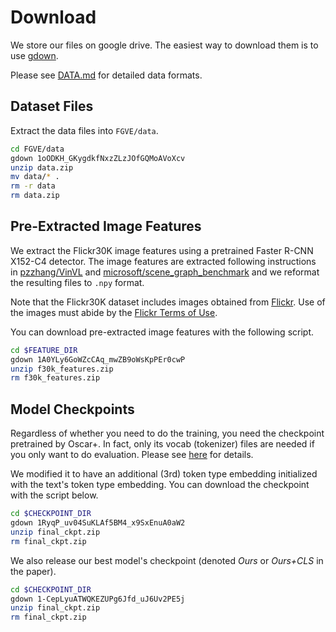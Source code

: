 # Download
We store our files on google drive. The easiest way to download them is to use [gdown](https://pypi.org/project/gdown/).

Please see [DATA.md](DATA.md) for detailed data formats.

## Dataset Files
Extract the data files into `FGVE/data`.

```bash
cd FGVE/data
gdown 1oODKH_GKygdkfNxzZLzJOfGQMoAVoXcv
unzip data.zip
mv data/* .
rm -r data
rm data.zip
```

## Pre-Extracted Image Features
We extract the Flickr30K image features using a pretrained Faster R-CNN X152-C4 detector. The image features are extracted following instructions in [pzzhang/VinVL](https://github.com/pzzhang/VinVL) and [microsoft/scene\_graph\_benchmark](https://github.com/microsoft/scene_graph_benchmark) and we reformat the resulting files to `.npy` format.

Note that the Flickr30K dataset includes images obtained from [Flickr](https://www.flickr.com/). Use of the images must abide by the [Flickr Terms of Use](http://www.flickr.com/help/terms/). 

You can download pre-extracted image features with the following script.

```bash
cd $FEATURE_DIR
gdown 1A0YLy6GoWZcCAq_mwZB9oWsKpPEr0cwP
unzip f30k_features.zip
rm f30k_features.zip
```

## Model Checkpoints
Regardless of whether you need to do the training, you need the checkpoint pretrained by Oscar+. In fact, only its vocab (tokenizer) files are needed if you only want to do evaluation. Please see [here]() for details.

We modified it to have an additional (3rd) token type embedding initialized with the text's token type embedding. You can download the checkpoint with the script below.

```bash
cd $CHECKPOINT_DIR
gdown 1RyqP_uv04SuKLAf5BM4_x9SxEnuA0aW2
unzip final_ckpt.zip
rm final_ckpt.zip
```

We also release our best model's checkpoint (denoted *Ours* or *Ours+CLS* in the paper).

```bash
cd $CHECKPOINT_DIR
gdown 1-CepLyuATWQKEZUPg6Jfd_uJ6Uv2PE5j
unzip final_ckpt.zip
rm final_ckpt.zip
```
